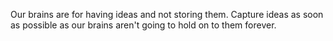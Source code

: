 
Our brains are for having ideas and not storing them. Capture ideas as soon as possible as our brains aren't going to hold on to them forever.

